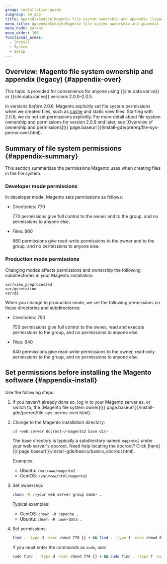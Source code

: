 ```yaml
---
group: installation-guide
subgroup: 99_app
title: Appendix&mdash;Magento file system ownership and appendix (legacy)
menu_title: Appendix&mdash;Magento file system ownership and appendix (legacy)
menu_node: parent
menu_order: 100
functional_areas:
  - Install
  - System
  - Setup
---
```


## Overview: Magento file system ownership and appendix (legacy) {#appendix-over}

This topic is provided for convenience for anyone using {{site.data.var.ce}} or {{site.data.var.ee}} versions 2.0.0&ndash;2.0.5.

In versions *before* 2.0.6, Magento explicitly set file system permissions when we created files, such as [cache](https://glossary.magento.com/cache) and static view files. Starting with 2.0.6, we do not set permissions explicitly. For more detail about file system ownership and permissions for version 2.0.6 and later, see [Overview of ownership and permissions]({{ page.baseurl }}/install-gde/prereq/file-sys-perms-over.html).

## Summary of file system permissions {#appendix-summary}

This section summarizes the permissions Magento uses when creating files in the file system.

### Developer mode permissions

In developer mode, Magento sets permissions as follows:

*  Directories: 770

   770 permissions give full control to the owner and to the group, and no permissions to anyone else.

*  Files: 660

   660 permissions give read-write permissions to the owner and to the group, and no permissions to anyone else.

### Production mode permissions

Changing modes affects permissions and ownership the following subdirectories in your Magento installation:

```text
var/view_preprocessed
var/generation
var/di
```

When you change to production mode, we set the following permissions on these directories and subdirectories:

*  Directories: 750

   750 permissions give full control to the owner, read and execute permissions to the group, and no permissions to anyone else.

*  Files: 640

   640 permissions give read-write permissions to the owner, read-only permissions to the group, and no permissions to anyone else.

## Set permissions before installing the Magento software {#appendix-install}

Use the following steps:

1. If you haven't already done so, log in to your Magento server as, or switch to, the [Magento file system owner]({{ page.baseurl }}/install-gde/prereq/file-sys-perms-over.html).
1. Change to the Magento installation directory:

   ```bash
   cd <web server docroot>/<magento2 base dir>
   ```

   The base directory is typically a subdirectory named `magento2` under your web server's docroot. Need help locating the docroot? Click [here]({{ page.baseurl }}/install-gde/basics/basics_docroot.html).<br>

   Examples:

   *  Ubuntu: `/var/www/magento2`
   *  CentOS: `/var/www/html/magento2`

1. Set ownership:

   ```bash
   chown -R :<your web server group name> .
   ```

   Typical examples:

   *  CentOS: `chown -R :apache .`
   *  Ubuntu: `chown -R :www-data .`

1. Set permissions:

   ```bash
   find . -type d -exec chmod 770 {} + && find . -type f -exec chmod 660 {} + && chmod u+x bin/magento
   ```

   If you must enter the commands as `sudo`, use:

   ```bash
   sudo find . -type d -exec chmod 770 {} + && sudo find . -type f -exec chmod 660 {} + && sudo chmod u+x bin/magento
   ```
